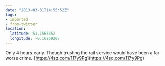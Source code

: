 ```yaml
---
date: "2013-03-31T14:55:52Z"
tags:
- imported
- from-twitter
location:
  latitude: 51.1563352
  longitude: -0.16269207
---
```

Only 4 hours early. Though trusting the rail service would have been a far worse crime. [https://4sq.com/117y9Pg](https://4sq.com/117y9Pg)
